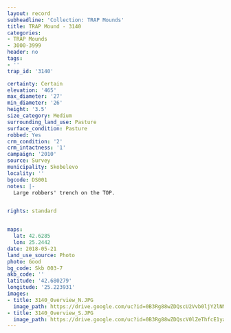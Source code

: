 ```yaml
---
layout: record
subheadline: 'Collection: TRAP Mounds'
title: TRAP Mound - 3140
categories:
- TRAP Mounds
- 3000-3999
header: no
tags:
- ''
trap_id: '3140'

certainty: Certain
elevation: '465'
max_diameter: '27'
min_diameter: '26'
height: '3.5'
size_category: Medium
surrounding_land_use: Pasture
surface_condition: Pasture
robbed: Yes
crm_condition: '2'
crm_intactness: '1'
campaign: '2010'
source: Survey
municipality: Skobelevo
locality: ''
bgcode: DS001
notes: |-
  Large robbers' trench on the TOP.


rights: standard


maps:
  lat: 42.6285
  lon: 25.2442
date: 2018-05-21
land_use_source: Photo
photo: Good
bg_code: Skb 003-7
akb_code: ''
latitude: '42.680279'
longitude: '25.223931'
images:
- title: 3140_Overview_N.JPG
  image_path: https://drive.google.com/uc?id=0B3Rg88wZDQscU2Vvb0ljY2lNM00
- title: 3140_Overview_S.JPG
  image_path: https://drive.google.com/uc?id=0B3Rg88wZDQscV0lZeThfcE1yam8
---
```

